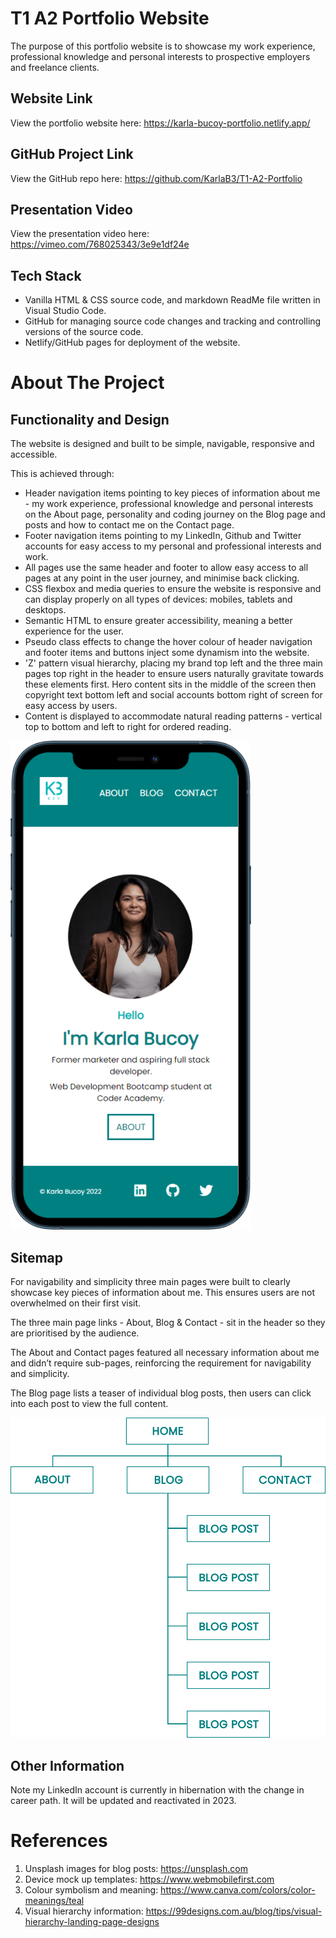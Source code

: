 # T1 A2 Portfolio Website 

The purpose of this portfolio website is to showcase my work experience, professional knowledge and personal interests to prospective employers and freelance clients. 

## Website Link
View the portfolio website here: <https://karla-bucoy-portfolio.netlify.app/>

## GitHub Project Link
View the GitHub repo here: <https://github.com/KarlaB3/T1-A2-Portfolio>

## Presentation Video
View the presentation video here: <https://vimeo.com/768025343/3e9e1df24e>

## Tech Stack
* Vanilla HTML & CSS source code, and markdown ReadMe file written in Visual Studio Code.
* GitHub for managing source code changes and tracking and controlling versions of the source code.
* Netlify/GitHub pages for deployment of the website.

# About The Project
## Functionality and Design
The website is designed and built to be simple, navigable, responsive and accessible.

This is achieved through:

* Header navigation items pointing to key pieces of information about me - my work experience, professional knowledge and personal interests on the About page, personality and coding journey on the Blog page and posts and how to contact me on the Contact page.
* Footer navigation items pointing to my LinkedIn, Github and Twitter accounts for easy access to my personal and professional interests and work. 
* All pages use the same header and footer to allow easy access to all pages at any point in the user journey, and minimise back clicking.
* CSS flexbox and media queries to ensure the website is responsive and can display properly on all types of devices: mobiles, tablets and desktops.
* Semantic HTML to ensure greater accessibility, meaning a better experience for the user.
* Pseudo class effects to change the hover colour of header navigation and footer items and buttons inject some dynamism into the website.
* 'Z' pattern visual hierarchy, placing my brand top left and the three main pages top right in the header to ensure users naturally gravitate towards these elements first. Hero content sits in the middle of the screen then copyright text bottom left and social accounts bottom right of screen for easy access by users.
* Content is displayed to accommodate natural reading patterns - vertical top to bottom and left to right for ordered reading.

![Portfolio website on mobile](/images/home-screenshot.png "Home page on mobile")

## Sitemap
For navigability and simplicity three main pages were built to clearly showcase key pieces of information about me. This ensures users are not overwhelmed on their first visit. 

The three main page links - About, Blog & Contact - sit in the header so they are prioritised by the audience.

The About and Contact pages featured all necessary information about me and didn’t require sub-pages, reinforcing the requirement for navigability and simplicity.

The Blog page lists a teaser of individual blog posts, then users can click into each post to view the full content.

![Portfolio website sitemap](/images/sitemap.png "Sitemap")

## Other Information
Note my LinkedIn account is currently in hibernation with the change in career path. It will be updated and reactivated in 2023.

# References
1. Unsplash images for blog posts: <https://unsplash.com>
2. Device mock up templates: <https://www.webmobilefirst.com>
3. Colour symbolism and meaning: <https://www.canva.com/colors/color-meanings/teal>
4. Visual hierarchy information: <https://99designs.com.au/blog/tips/visual-hierarchy-landing-page-designs>